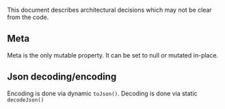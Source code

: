 This document describes architectural decisions which may not be clear from the code.

## Meta
Meta is the only mutable property. It can be set to null or mutated in-place. 


## Json decoding/encoding
Encoding is done via dynamic `toJson()`.
Decoding is done via static `decodeJson()`
